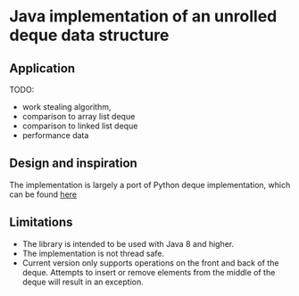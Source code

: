 # Java implementation of an unrolled deque data structure

## Application

TODO:
 - work stealing algorithm,
 - comparison to array list deque
 - comparison to linked list deque
 - performance data

## Design and inspiration

The implementation is largely a port of Python deque implementation, which
can be found [here](https://github.com/python/cpython/blob/v3.11.4/Modules/_collectionsmodule.c)

## Limitations
- The library is intended to be used with Java 8 and higher.
- The implementation is not thread safe.
- Current version only supports operations on the front and back of the deque. 
Attempts to insert or remove elements from the middle of the deque will result in an exception.